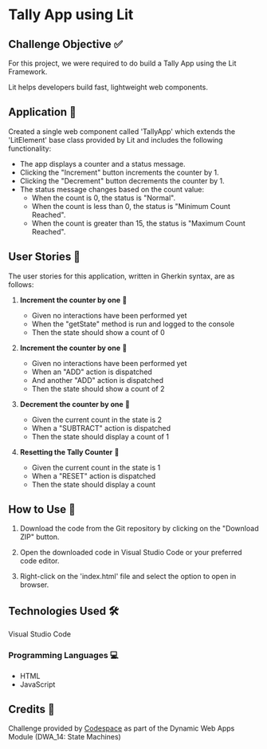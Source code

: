 # Tally App using Lit

## Challenge Objective ✅
For this project, we were required to do build a Tally App using the Lit Framework.

Lit helps developers build fast, lightweight web components.

## Application 📱
Created a single web component called 'TallyApp' which extends the 'LitElement' base class provided by Lit and includes the following functionality:
- The app displays a counter and a status message.
- Clicking the "Increment" button increments the counter by 1.
- Clicking the "Decrement" button decrements the counter by 1.
- The status message changes based on the count value:
    - When the count is 0, the status is "Normal".
    - When the count is less than 0, the status is "Minimum Count Reached".
    - When the count is greater than 15, the status is "Maximum Count Reached".


## User Stories 📝

The user stories for this application, written in Gherkin syntax, are as follows:

1. **Increment the counter by one** 🔢

   - Given no interactions have been performed yet
   - When the "getState" method is run and logged to the console
   - Then the state should show a count of 0

2. **Increment the counter by one** 🔢

   - Given no interactions have been performed yet
   - When an "ADD" action is dispatched
   - And another "ADD" action is dispatched
   - Then the state should show a count of 2

3. **Decrement the counter by one** 🔢

   - Given the current count in the state is 2
   - When a "SUBTRACT" action is dispatched
   - Then the state should display a count of 1

4. **Resetting the Tally Counter** 🔄

   - Given the current count in the state is 1
   - When a "RESET" action is dispatched
   - Then the state should display a count

## How to Use 🚀

1. Download the code from the Git repository by clicking on the "Download ZIP" button.

2. Open the downloaded code in Visual Studio Code or your preferred code editor.

3. Right-click on the 'index.html' file and select the option to open in browser.

## Technologies Used 🛠️

Visual Studio Code

### Programming Languages 💻

- HTML
- JavaScript

## Credits 👏

Challenge provided by [Codespace](https://www.codespace.co.za/) as part of the Dynamic Web Apps Module (DWA_14: State Machines)
